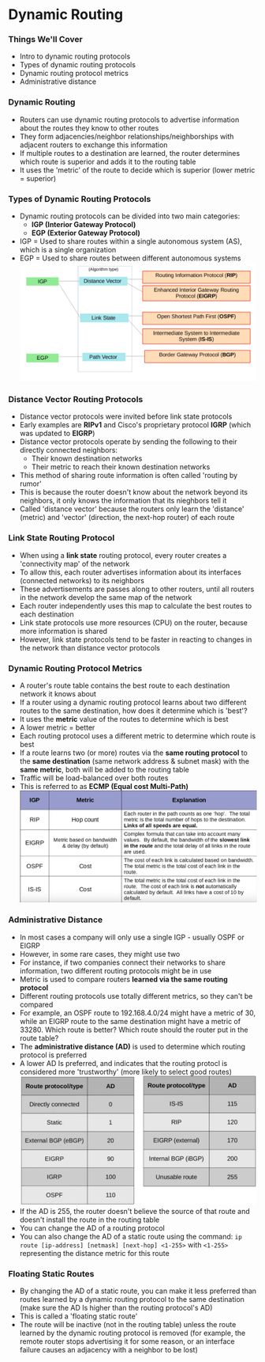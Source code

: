 # Dynamic Routing
### Things We'll Cover
- Intro to dynamic routing protocols
- Types of dynamic routing protocols
- Dynamic routing protocol metrics
- Administrative distance
### Dynamic Routing
- Routers can use dynamic routing protocols to advertise information about the routes they know to other routes
- They form adjacencies/neighbor relationships/neighborships with adjacent routers to exchange this information
- If multiple routes to a destination are learned, the router determines which route is superior and adds it to the routing table
- It uses the 'metric' of the route to decide which is superior (lower metric = superior)
### Types of Dynamic Routing Protocols
- Dynamic routing protocols can be divided into two main categories:
	- **IGP (Interior Gateway Protocol)**
	- **EGP (Exterior Gateway Protocol)**
- IGP = Used to share routes within a single autonomous system (AS), which is a single organization
- EGP = Used to share routes between different autonomous systems
![](attachments/0e8b4f05d831b8063fdde67ed8221fbe.png)
### Distance Vector Routing Protocols
- Distance vector protocols were invited before link state protocols
- Early examples are **RIPv1** and Cisco's proprietary protocol **IGRP** (which was updated to **EIGRP**)
- Distance vector protocols operate by sending the following to their directly connected neighbors:
	- Their known destination networks
	- Their metric to reach their known destination networks
- This method of sharing route information is often called 'routing by rumor'
- This is because the router doesn't know about the network beyond its neighbors, it only knows the information that its nieghbors tell it
- Called 'distance vector' because the routers only learn the 'distance' (metric) and 'vector' (direction, the next-hop router) of each route
### Link State Routing Protocol
- When using a **link state** routing protocol, every router creates a 'connectivity map' of the network
- To allow this, each router advertises information about its interfaces (connected networks) to its neighbors
- These advertisements are passes along to other routers, until all routers in the network develop the same map of the network
- Each router independently uses this map to calculate the best routes to each destination
- Link state protocols use more resources (CPU) on the router, because more information is shared
- However, link state protocols tend to be faster in reacting to changes in the network than distance vector protocols
### Dynamic Routing Protocol Metrics
- A router's route table contains the best route to each destination network it knows about
- If a router using a dynamic routing protocol learns about two different routes to the same destination, how does it determine which is 'best'?
- It uses the **metric** value of the routes to determine which is best
- A lower metric = better
- Each routing protocol uses a different metric to determine which route is best
- If a route learns two (or more) routes via the **same routing protocol** to the **same destination** (same network address & subnet mask) with the **same metric**, both will be added to the routing table
- Traffic will be load-balanced over both routes
- This is referred to as **ECMP (Equal cost Multi-Path)**
![](attachments/f79ab70022dbd1d7eef579deef06f3ed.png)
### Administrative Distance
- In most cases a company will only use a single IGP - usually OSPF or EIGRP
- However, in some rare cases, they might use two
- For instance, if two companies connect their networks to share information, two different routing protocols might be in use
- Metric is used to compare routers **learned via the same routing protocol**
- Different routing protocols use totally different metrics, so they can't be compared
- For example, an OSPF route to 192.168.4.0/24 might have a metric of 30, while an EIGRP route to the same destination might have a metric of 33280. Which route is better? Which route should the router put in the route table?
- The **administrative distance (AD)** is used to determine which routing protocol is preferred
- A lower AD Is preferred, and indicates that the routing protocl is considered more 'trustworthy' (more likely to select good routes)
![](attachments/8844045a62c21788061292600019f41b.png)
- If the AD is 255, the router doesn't believe the source of that route and doesn't install the route in the routing table
- You can change the AD of a routing protocol
- You can also change the AD of a static route using the command: `ip route [ip-address] [netmask] [next-hop] <1-255>` with `<1-255>` representing the distance metric for this route
### Floating Static Routes
- By changing the AD of a static route, you can make it less preferred than routes learned by a dynamic routing protocol to the same destination (make sure the AD Is higher than the routing protocol's AD)
- This is called a 'floating static route'
- The route will be inactive (not in the routing table) unless the route learned by the dynamic routing protocol is removed (for example, the remote router stops advertising it for some reason, or an interface failure causes an adjacency with a neighbor to be lost)